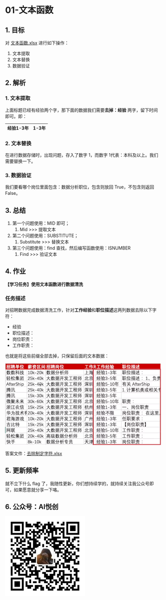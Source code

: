 # 01-文本函数

## 1. 目标

对 [文本函数.xlsx](文本函数.xlsx) 进行如下操作：

1. 文本提取
2. 文本替换
3. 数据验证



## 2. 解析

### 1. 文本提取

上面标题已经有经验两个字，那下面的数据我们需要**去掉：经验** 两字，留下时间即可。即：

| 经验1-3年 | 1-3年 |
| --------- | ----- |



### 2. 文本替换

在进行数据存储时，出现问题，存入了数字 1，而数字 1代表：本科及以上。我们需要替换一下。



### 3. 数据验证

我们要看哪个岗位里面包含：数据分析职位，包含则放回 True，不包含则返回 False。



## 3. 总结

1. 第一个问题使用：MID 即可；
    1. Mid >>> 提取文本
2. 第二个问题使用：SUBSTITUTE；
    1. Substitute >>> 替换文本
3. 第三个问题使用：find 查找，然后编写函数使用：ISNUMBER
    1. Find >>> 验证文本



## 4. 作业

**【学习任务】使用文本函数进行数据清洗**

### 任务描述

对招聘数据完成数据清洗工作，针对**工作经验**和**职位描述**这两列数据去除以下字符：

- 经验
- 职位描述：
- 岗位职责：
- 工作职责：

也就是将这些前缀全部去掉，只保留后面的文本数据：

![图片描述](README.assets/600940c10986d4cb09520498.jpg)

答案文件：[去除制定字符.xlsx](去除制定字符.xlsx)



## 5. 更新频率

就不立下什么 flag 了，我随性更新，你们想持续学的，就持续关注我公众号即可，如果愿意就分享一下咯。



## 6. 公众号：AI悦创

![公众号：AI悦创.jpg](README.assets/公众号：AI悦创.jpg)
